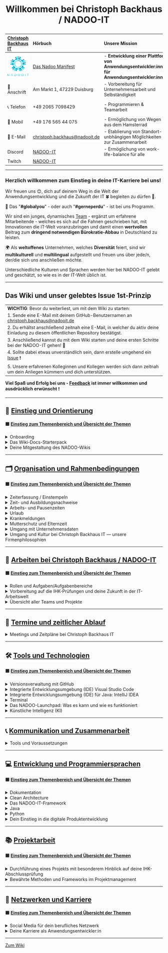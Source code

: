 # <p align="center">Willkommen bei Christoph Backhaus / NADOO-IT</p>

| [Christoph Backhaus IT](https://wirrettendeinezeit.de) | **Hörbuch**                                        | **Unsere Mission**                                                                              | **Unsere Kernwerte**                                                                             |
| :----------------------------------------------------- | :---------------------------------------------------- | :---------------------------------------------------------------------------------------------- | :----------------------------------------------------------------------------------------------- |
| ![NADOO-IT](images/nadooit.png)                        | [Das Nadoo Manifest](https://open.spotify.com/playlist/46JIKBvnuF7tYp9RSVUMFC?si=5e7145b2b7d34bc4&trk=public_post_comment-text&nd=1&dlsi=fb9cdd3ba7aa415a)                                                 | - **Entwicklung einer Plattform von Anwendungsentwickler:innen für Anwendungsentwickler:innen** | - **Es gibt keine Fehler, sondern ausschließlich Chancen, sich gemeinsam weiterzuentwickeln!** |
| 🏣 Anschrift                                           | Am Markt 1, 47229 Duisburg                            | - Vorbereitung für Unternehmensarbeit und Selbständigkeit                                       | - **Es gibt keine dummen Fragen!**                                                               |
| 📞 Telefon                                             | +49 2065 7098429                                      | - Programmieren & Teamarbeit                                                                    | - **nur gemeinsam/zusammen sind wir stark!**                                                     |
| 📱 Mobil                                               | +49 176 565 44 075                                    | - Ermöglichung von Wegen aus dem Hamsterrad                                                     |                                                                                                  |
| 📧 E-Mail                                              | <christoph.backhaus@nadooit.de>                       | - Etablierung von Standort-unbhängigen Möglichkeiten zur Zusammenarbeit                         |                                                                                                  |
| Discord                                                | [NADOO-IT](https://discord.gg/Ffv4JTFE7E)             | - Ermöglichung von work-life-balance für alle                                                   | -Vereinbarkeit von Job & Familie                                                                 |
| Twitch                                                 | [NADOO-IT](https://www.twitch.tv/nadooit_christophba) |                                                                                                 |                                                                                                  |

---

### Herzlich willkommen zum Einstieg in deine IT-Karriere bei uns!

Wir freuen uns 😊, dich auf deinem Weg in die Welt der Anwendungsentwicklung und die Zukunft der IT 🍀 begleiten zu dürfen 🙏.

🤝 Das "**#globalyou**" - oder auch "**#gerneperdu**" - ist bei uns Programm.

Wir sind ein junges, dynamisches [Team](https://github.com/orgs/NADOOIT/people) - ergänzt um erfahrene Mitarbeitende - welches es sich auf die Fahnen geschrieben hat, mit Innovationen die IT-Welt voranzubringen und damit einen **wertvollen** Beitrag zum **dringend notwendigen Bürokratie-Abbau** in Deutschland zu leisten.

🌍 Als **weltoffenes** Unternehmen, welches **Diversität** feiert, sind wir **multikulturell** und **multilingual** aufgestellt und freuen uns über jede/n, der/die sich uns anschließen möchte.

Unterschiedliche Kulturen und Sprachen werden hier bei NADOO-IT gelebt und geschätzt, so wie es in der IT-Welt üblich ist.

---

## Das Wiki und unser gelebtes Issue 1st-Prinzip

|                                                                                                                                           |
| :---------------------------------------------------------------------------------------------------------------------------------------- |
| **WICHTIG**: Bevor du weiterliest, um mit dem Wiki zu starten:                                                                            |
| 1. Sende eine E-Mail mit deinem GitHub-Benutzernamen an <christoph.backhaus@nadooit.de>                                                   |
| 2. Du erhältst anschließend zeitnah eine E-Mail, in welcher du aktiv deine Einladung zu diesem öffentlichen Repository bestätigst.        |
| 3. Anschließend kannst du mit dem Wiki starten und deine ersten Schritte bei der NADOO-IT gehen! 🚀                                       |
| 4. Sollte dabei etwas unverständlich sein, dann erstelle umgehend ein [Issue](https://github.com/NADOOIT/NADOO-Wiki/issues/new/choose) ❗ |
| 5. Unsere erfahrenen Kolleginnen und Kollegen werden sich dann zeitnah um dein Anliegen kümmern und dich unterstützen.                    |

**Viel Spaß und Erfolg bei uns - [Feedback](/docs/01-organisation/07-feedback-kultur/README.md) ist immer willkommen und ausdrücklich erwünscht** ❗

---

<!-- Einstieg & Orientierung -->

## 📘 [**Einstieg und Orientierung**](docs/00-willkommen/README.md)

#### 🟦 [**Einstieg zum Themenbereich und Übersicht der Themen**](docs/00-willkommen/README.md)

<details>
<summary>Onboarding</summary>

  &nbsp;&nbsp;🔹 [Leitfaden für deinen ersten Tag](/docs/00-willkommen/01-leitfaden/README.md)

</details>

<details>
<summary>Das Wiki-Docs-Starterpack</summary>

  &nbsp;&nbsp;🔹 [NADOO-IT for Newbies: die wichtigsten Docs für deine Einstiegsphase](/docs/00-willkommen/02-starterpack-start/README.md)

</details>

<details>
<summary>Deine Mitgestaltung des NADOO-Wikis</summary>

  &emsp;🎨 [**Der Wiki-Doc-Styleguide:** Einführung und Übersicht der Kapitel](/docs/00-willkommen/03-styleguide/README.md)
  
  &nbsp;&nbsp;🔹 [[Textvorlage / Template] Platzhalter für leere Docs](/docs/00-willkommen/03-styleguide/00-platzhalter/README.md) <br>
        &emsp;&emsp;◻️ [Step-by-Step: so verwendest du die Vorlage](/docs/00-willkommen/03-styleguide/00-platzhalter/01-anleitung/README.md) <br>
        &emsp;&emsp;◻️ [Vorschau des Platzhalters zur Ansicht im Browser](/docs/00-willkommen/03-styleguide/00-platzhalter/02-vorschau/README.md) <br>
</details>

---

<!-- 1. Organisation und Rahmenbedingungen -->

## 🗂️ [**Organisation und Rahmenbedingungen**](docs/01-organisation/README.md)

#### 🟦 [**Einstieg zum Themenbereich und Übersicht der Themen**](docs/01-organisation/README.md)

<!-- Zeiterfassung mit NADOO-Launchpad -->  

<details>
<summary>Zeiterfassung / Einstempeln </summary>
  
  &nbsp;&nbsp;🔹 [Erfassung deiner Arbeits- und Pausenzeiten mit dem NADOO-Launchpad](docs/01-organisation/01-zeiterfassung/README.md) 
  <!-- ↑ hier nachträglich die Feature-Erklärung / Anleitung zur Zeiterfassung aus dem Launchpad-Guide in Themenabschnitt Tools rüberkopieren (bleibt weiterhin auch im Launchpad-Guide, NICHT ausschneiden). ggf. um Einleitungstext bzw. wenn notwendig/sinnvoll, weitere Infos ergänzen -->
</details>

<!-- Zeit- und Ausbildungsnachweise -->

<details>
<summary>Zeit- und Ausbildungsnachweise</summary>

  &emsp;📄 [Kapitel-Übersicht](docs/01-organisation/02-zeit_und_ausbildungsnachweise/README.md)

  &nbsp;&nbsp;🔹 [Beispiele für Ausbildungs- und Zeitnachweise](docs/01-organisation/02-zeit_und_ausbildungsnachweise/01-beispiele/README.md) <br>
  &nbsp;&nbsp;🔹 [Dateibenennungsrichtlinien](docs/01-organisation/02-zeit_und_ausbildungsnachweise/02-dateibenennung/README.md) <br>
  &nbsp;&nbsp;🔹 [Überprüfung der Dateinamen](/docs/01-organisation/02-zeit_und_ausbildungsnachweise/03-ueberpruefung/README.md) <br>

</details>

<!-- Arbeitszeit und Pausen -->

<details>
<summary>Arbeits- und Pausenzeiten</summary>

  &nbsp;&nbsp;🔹 [Arbeitszeit und Pausen](docs/01-organisation/03-arbeits_und_pausenzeiten/README.md)

</details>

<!-- Urlaub -->

<details>
<summary>Urlaub</summary>

  &nbsp;&nbsp;🔹 [Urlaubsregelung](docs/01-organisation/04-urlaub/README.md)

</details>

<!-- Krankmeldungen -->

<details>
<summary>Krankmeldungen</summary>

  &nbsp;&nbsp;🔹 [Ablauf bei Krankmeldungen](docs/01-organisation/05-krankmeldungen/README.md)

</details>

<!-- Mutterschutz und Elternzeit -->

<details>
<summary>Mutterschutz und Elternzeit</summary>

  &nbsp;&nbsp;🔹 [Gesetzliche Regelungen zu Mutterschutz und Elternzeit](/docs/01-organisation/06-mutterschutz-elternzeit/README.md)

</details>

<!-- Datenschutz -->

<details>
<summary>Umgang mit Unternehmensdaten</summary>

  &nbsp;&nbsp;🔹 [Umgang mit Unternehmensdaten bei Christoph Backhaus IT — Sicherheit und Vertraulichkeit als oberste Priorität](/docs/01-organisation/07-datenschutz/README.md)

</details>

<!-- NADOO-Philosophie -->

<details>
<summary>Umgang und Kultur bei Christoph Backhaus IT — unsere Firmenphilosophien</summary>

  &emsp;📄 [Kapitel-Übersicht](/docs/01-organisation/08-firmenphilosophie/README.md)

  &nbsp;&nbsp;🔹 [Unsere Verhaltensregeln](/docs/01-organisation/08-firmenphilosophie/01-verhaltensregeln/README.md) <br>
  &nbsp;&nbsp;🔹 [Meinungsaustausch bei Christoph Backhaus IT: eine Kultur, die von Feedback lebt](/docs/01-organisation/08-firmenphilosophie/02-feedback-kultur/README.md) <br>
  &nbsp;&nbsp;🔹 [KAIZEN bei Christoph Backhaus IT: eine Kultur der kontinuierlichen Verbesserung](/docs/01-organisation/08-firmenphilosophie/03-kaizen/README.md) <br>

</details>

---

<!-- 2. Arbeiten bei NADOO -->

## 🏢 [**Arbeiten bei Christoph Backhaus / NADOO-IT**](/docs/02-arbeiten_bei_nadoo/README.md)

#### 🟦 [**Einstieg zum Themenbereich und Übersicht der Themen**](/docs/02-arbeiten_bei_nadoo/README.md)

<!-- Rollen und Aufgaben/Aufgabenbereiche -->

<details>
<summary>Rollen und Aufgaben/Aufgabenbereiche</summary>

  &emsp;📄 [Kapitel-Übersicht](/docs/02-arbeiten_bei_nadoo/01-rollen_und_aufgaben/README.md)

&nbsp;&nbsp;🔹 [Dokumentar(ist):in](/docs/02-arbeiten_bei_nadoo/01-rollen_und_aufgaben/01-dokumentar/README.md) <br>
&nbsp;&nbsp;🔹 [Researcher:in](/docs/02-arbeiten_bei_nadoo/01-rollen_und_aufgaben/02-researcher/README.md) <br>
&nbsp;&nbsp;🔹 [Entwickler:in](/docs/02-arbeiten_bei_nadoo/01-rollen_und_aufgaben/03-entwickler/README.md) <br>
&nbsp;&nbsp;🔹 [Tester:in](/docs/02-arbeiten_bei_nadoo/01-rollen_und_aufgaben/04-tester/README.md) <br>
&nbsp;&nbsp;🔹 [Teamkoordinator:in](/docs/02-arbeiten_bei_nadoo/01-rollen_und_aufgaben/05-teamkoordinator/README.md) <br>

</details>

<!-- Prüfungs-Vorbereitung und Präsentationstraining -->

<details>
<summary>Vorbereitung auf die IHK-Prüfungen und deine Zukunft in der IT-Arbeitswelt</summary>

  &emsp;📄 [Kapitel-Übersicht](/docs/02-arbeiten_bei_nadoo/02-training_und_vorbereitung/README.md)

  &nbsp;&nbsp;🔹 [Trainingsbeiträge](/docs/02-arbeiten_bei_nadoo/02-training_und_vorbereitung/01-trainingsbeitraege/README.md) <br>
  &nbsp;&nbsp;🔹 [Präsentationstraining](/docs/02-arbeiten_bei_nadoo/02-training_und_vorbereitung/02-praesentationstraining/README.md) <br>

</details>

<!-- Übersicht der Teams (alt und aktiv) -->

<details>
<summary>Übersicht aller Teams und Projekte</summary>

  &emsp;📄 [Kapitel-Übersicht](/docs/02-arbeiten_bei_nadoo/03-teamuebersicht/README.md)
  
  &nbsp;&nbsp;🔹 [Derzeit aktive Teams](docs/02-arbeiten_bei_nadoo/03-teamuebersicht/01-aktive_teams/README.md) <br>
  &nbsp;&nbsp;🔹 [Team-Archiv: ehemalige Teams und ihre abgeschlossenen Projekte](docs/02-arbeiten_bei_nadoo/03-teamuebersicht/02-team_archiv/README.md) <br>

</details>

---

<!-- 3. Meetings und Zeitpläne -->

## 📅 [**Termine und zeitlicher Ablauf**](/docs/03-meetings/README.md)

<details>
<summary>Meetings und Zeitpläne bei Christoph Backhaus IT</summary>

  &emsp;📄 [Kapitel-Übersicht](/docs/03-meetings/README.md)

  &nbsp;&nbsp;🔹 [Zeitpläne des allgemeinen Morgenmeetings](/docs/03-meetings/01-allgemein-morgens/README.md) <br>
  &nbsp;&nbsp;🔹 [11er-Meeting](/docs/03-meetings/02-11er/README.md) <br>
  &nbsp;&nbsp;🔹 [Teamkoordinator:innen-Meeting](/docs/03-meetings/03-teamkoordination/README.md) <br>
  &nbsp;&nbsp;🔹 [33er-Meeting](/docs/03-meetings/04-33er/README.md) <br>

</details>

---

<!-- 4. Tools und Technologien -->

## 🛠️ [**Tools und Technologien**](/docs/04-tools/README.md)

#### 🟦 [**Einstieg zum Themenbereich und Übersicht der Themen**](/docs/04-tools/README.md)

<!-- Github -->

<details>
<summary>Versionsverwaltung mit GitHub</summary>

  &emsp;📄 [Kapitel-Übersicht](/docs/04-tools/01-github/README.md)
  
  &nbsp;&nbsp;🔹 [**Repository**](/docs/04-tools/01-github/01-repository/README.md) <br>
  &nbsp;&nbsp;🔹 [**Branches**](/docs/04-tools/01-github/02-branches/README.md) <br>
        &emsp;&emsp;◻️ [GitHub Branch Protection: Sicherheit und Qualität im Entwicklungsprozess](/docs/04-tools/01-github/02-branches/01-protection/README.md) <br>
  &nbsp;&nbsp;🔹 [**Pull Requests**](/docs/04-tools/01-github/03-pull-requests/README.md) <br>
        &emsp;&emsp;◻️ [Merge Konflikte](/docs/04-tools/01-github/03-pull-requests/01-merge-konflikte/README.md) <br>
        &emsp;&emsp;◻️ [Code Review](/docs/04-tools/01-github/03-pull-requests/02-code-review/README.md) <br>
  &nbsp;&nbsp;🔹 [**Issues**](/docs/04-tools/01-github/04-issues/README.md) <br>
        &emsp;&emsp;◻️ [Selbstständig Veränderungen innerhalb des Wikis vornehmen: ein kleiner Guide](/docs/04-tools/01-github/04-issues/01-wiki-guide/README.md) <br>
        &emsp;&emsp;◻️ [Labels](/docs/04-tools/01-github/04-issues/02-labels/README.md) <br>
        &emsp;&emsp;◻️ [Types](/docs/04-tools/01-github/04-issues/02-types/README.md) <br>
        &emsp;&emsp;◻️ [Assignees](/docs/04-tools/01-github/04-issues/03-assignees/README.md) <br>
        &emsp;&emsp;◻️ [Milestones](/docs/04-tools/01-github/04-issues/04-milestones/README.md) <br>
        &emsp;&emsp;◻️ [Projects](/docs/04-tools/01-github/04-issues/05-projects/README.md) <br>
        &emsp;&emsp;◻️ [Discussions](/docs/04-tools/01-github/04-issues/06-discussions/README.md) <br>
        &emsp;&emsp;◻️ [Templates](/docs/04-tools/01-github/04-issues/07-templates/README.md) <br>
  &nbsp;&nbsp;🔹 [**Actions**](/docs/04-tools/01-github/05-actions/README.md) <br>
  &nbsp;&nbsp;🔹 [**GitHub-Notifications und Visual Studio Code**](/docs/04-tools/01-github/06-notifications/README.md) <br>
  &nbsp;&nbsp;🔹 [**Die GitHub-Suchfunktion effizient nutzen**](/docs/04-tools/01-github/07-suche/README.md) <br>
  &nbsp;&nbsp;🔹 [**Markdown**](/docs/04-tools/01-github/08-markdown/README.md) <br>
<!-- Vorschlag Code-/Formatierungsstandard: sobald in einem Themenbereich Kapitel mit Abschnitten (◻️ Unterordnern) auftauchen, werden Kapitel-Namen für verbesserte Lesbarkeit fettgeschrieben -->
</details>

<!-- Visual Studio Code -->

<details>
<summary>Integrierte Entwicklungsumgebung (IDE) Visual Studio Code</summary>

  &emsp;📄 [Kapitel-Übersicht](/docs/04-tools/02-vscode/README.md)
  
  &nbsp;&nbsp;🔹 [Installation und Einrichtung](/docs/04-tools/02-vscode/01-installation/README.md) <br>
  &nbsp;&nbsp;🔹 [Plugins und Erweiterungen](/docs/04-tools/02-vscode/02-plugins/README.md) <br>
  &nbsp;&nbsp;🔹 [Workspaces (Arbeitsbereiche)](/docs/04-tools/02-vscode/03-workspaces/README.md) <br>
  &nbsp;&nbsp;🔹 [Editorfunktionen und IntelliSense](/docs/04-tools/02-vscode/04-editor/README.md) <br>
  &nbsp;&nbsp;🔹 [Terminal und Debugging](/docs/04-tools/02-vscode/05-debugging/README.md) <br>

</details>

<!-- IntelliJ IDEA -->

<details>
<summary>Integrierte Entwicklungsumgebung (IDE) für Java: IntelliJ IDEA</summary>

  &emsp;📄 [Kapitel-Übersicht](/docs/04-tools/03-intellij/README.md) 
  
  &nbsp;&nbsp;🔹 [IntelliJ IDEA — Ein Überblick](/docs/04-tools/03-intellij/01-ueberblick/README.md) <br>
  &nbsp;&nbsp;🔹 [Installation und Einrichtung](/docs/04-tools/03-intellij/02-installation/README.md) <br>

</details>

<!-- Terminal -->

<details>
<summary>Terminal</summary>

  &nbsp;&nbsp;🔹 [Das Terminal — die Grundlagen](/docs/04-tools/04-terminal/README.md)

</details>

<!-- Launchpad -->

<details>
<summary>Das NADOO-Launchpad: Was es kann und wie es funktioniert</summary>

 &emsp;📄 [Kapitel-Übersicht](/docs/04-tools/05-launchpad/README.md) 
  
  &nbsp;&nbsp;🔹 [**Das NADOO-Launchpad - Ein grundlegender Überblick**](/docs/04-tools/05-launchpad/01-ueberblick/README.md) <br> 
       &emsp;&emsp;◻️ [Installation [Windows](/docs/04-tools/05-launchpad/01-ueberblick/01-windows/README.md) <br>
       &emsp;&emsp;◻️ [Installation [MAC]](/docs/04-tools/05-launchpad/01-ueberblick/02-mac/README.md) <br>
  &nbsp;&nbsp;🔹 [**Der Launchpad-Feature-Guide: Funktions- und Anwendungsweise aller Features und Komponenten**](/docs/04-tools/05-launchpad/02-features/README.md) <br>
       &emsp;&emsp;◻️ [[Feature-Guide] Menüleiste](/docs/04-tools/05-launchpad/02-features/01-features/README.md) <br> 
       &emsp;&emsp;◻️ [[Feature-Guide] Berechtigungen](/docs/04-tools/05-launchpad/02-features/01-features/README.md) <br> 
       &emsp;&emsp;◻️ [[Feature-Guide]: Tokens](/docs/04-tools/05-launchpad/01-guide/02-features/README.md) <br>
       &emsp;&emsp;◻️ [[Feature-Guide] Erfassung der Arbeitszeiten](/docs/04-tools/05-launchpad/02-features/01-features/README.md) <br>
       &emsp;&emsp;◻️ [[Feature-Guide] Projektverwaltung](/docs/04-tools/05-launchpad/02-features/01-features/README.md) <br>
       &emsp;&emsp;◻️ [[Feature-Guide] Aktivitäten](/docs/04-tools/05-launchpad/02-features/01-features/README.md) <br> 
       &emsp;&emsp;◻️ [[Feature-Guide]: Wochenübersicht](/docs/04-tools/05-launchpad/02-features/01-features/README.md) <br> 
       &emsp;&emsp;◻️ [[Feature-Guide] Watchdog](/docs/04-tools/05-launchpad/02-features/01-features/README.md) <br> 
       &emsp;&emsp;◻️ [[Feature-Guide] Create Snippets](/docs/04-tools/05-launchpad/02-features/01-features/README.md) <br>
       &emsp;&emsp;◻️ [[Feature-Guide] Function Names](/docs/04-tools/05-launchpad/02-features/01-features/README.md) <br> 
       &emsp;&emsp;◻️ [[Feature-Guide] Tokens versenden](/docs/04-tools/05-launchpad/02-features/01-features/README.md) <br> 
  &nbsp;&nbsp;🔹 [**Video-Tutorials und Demonstrationen**](/docs/04-tools/05-launchpad/03-videos/README.md) <br> <!-- Titel/Info zu Videos im Doc angeben & evtl. Reihenfolge anpassen (Video 1: "Issue Workflow"....) --> 
 
</details>

<!-- KI -->

<details>
<summary>Künstliche Intelligenz (KI)</summary>

  &emsp;📄 [Kapitel-Übersicht](/docs/04-tools/06-ki/README.md) 

  &nbsp;&nbsp;🔹 [KI‐Nutzung: Ein umfassender Leitfaden](/docs/04-tools/06-ki/01-leitfaden/README.md) <br>
  &nbsp;&nbsp;🔹 [Large Language Model (LLM) und das Apple MLX (MacOS Silicon) Framework — ein Vergleich](/docs/04-tools/06-ki/02-llm-mlx/README.md) <br>
  &nbsp;&nbsp;🔹 [Nutzung der Gemini API – eine Anleitung](/docs/04-tools/06-ki/03-gemini/README.md) <br>

</details>

---

<!-- 5. Kommunikation -->

## 📞 [**Kommunikation und Zusammenarbeit**](/docs/05-kommunikation/README.md)

<details>
<summary>Tools und Voraussetzungen</summary>

  &emsp;📄 [Kapitel-Übersicht](/docs/05-kommunikation/README.md)
  
  &nbsp;&nbsp;🔹 [**Discord: Die zentrale Kommunikationsplattform bei Christoph Backhaus / NADOO-IT**](/docs/05-kommunikation/01-discord/README.md) <br>
        &emsp;&emsp;◻️ [Anmeldung und Einrichtung](/docs/05-kommunikation/01-discord/01-einrichtung/README.md) <br>
  &nbsp;&nbsp;🔹 [**Video- und Bildschirmübertragung**](/docs/05-kommunikation/02-webcam/README.md) <br>
        &emsp;&emsp;◻️ [Das Android-Smartphone als Webcam nutzen](/docs/05-kommunikation/02-webcam/01-droidcam/README.md) <br>
        &emsp;&emsp;◻️ [Das iPhone als Webcam für den Mac verwenden](/docs/05-kommunikation/02-webcam/02-ios/README.md) <br>

</details>

---

<!-- 6. Entwicklung und Programmiersprachen -->

## 💻 [**Entwicklung und Programmiersprachen**](/docs/06-entwicklung/README.md)

#### 🟦 [**Einstieg zum Themenbereich und Übersicht der Themen**](/docs/06-entwicklung/README.md)

<details>
<summary>Dokumentation</summary>

  &nbsp;&nbsp;🔹 [Dokumentation](/docs/06-entwicklung/01-dokumentation/README.md)
</details>

<!-- Clean Architecture -->

<details>
<summary>Clean Architecture</summary>

  &nbsp;&nbsp;🔹 [Clean Architecture](/docs/06-entwicklung/02-clean_architecture/README.md)
</details>

<!-- das NADOO-Framework -->

<details>
<summary>Das NADOO-IT-Framework</summary>

  &nbsp;&nbsp;🔹 [Das NADOO-IT-Framework](/docs/06-entwicklung/03-nadoo_framework/README.md)
</details>

<!-- Java -->

<details>
<summary>Java</summary>

  &nbsp;&nbsp;🔹 [Java - Ein Überblick](/docs/06-entwicklung/04-java/README.md)
</details>

<!-- Python -->

<details>
<summary> Python</summary>

  &emsp;📄 [Kapitel-Übersicht](docs/06-entwicklung/05-python/README.md) 
  
  &nbsp;&nbsp;🔹 [**Installation**](/docs/06-entwicklung/05-python/01-installation/README.md) <br>
  &nbsp;&nbsp;🔹 [**Debugging in Python**](/docs/05-entwicklung/05-python/02-debugging/README.md) <br>
  &nbsp;&nbsp;🔹 [**Briefcase und Toga: Python-Frameworks für plattformübergreifende Apps**](/docs/06-entwicklung/05-python/02-briefcase-toga/README.md) <br>
        &emsp;&emsp;◻️ [Debugging und Fehlerbehandlung in Briefcase und Toga](/docs/06-entwicklung/05-python/03-briefcase-toga/01-debugging/README.md) <br>

</details>

<!-- Digitale Produktentwicklung -->

<details>
<summary>Dein Einstieg in die digitale Produktentwicklung</summary> 

  &emsp;📄 [Kapitel-Übersicht](docs/06-entwicklung/06-digitale_produktentwicklung/README.md) <!-- Ordner umbenannt | entsprechende Anpassungen ausstehend -->
  
  &nbsp;&nbsp;🔹 [Dein Einstieg in die digitale Produktentwicklung](docs/06-entwicklung/06-digitale_produkte/01-einstieg/README.md) <br>
  &nbsp;&nbsp;🔹 [Deine erste eigene App](docs/06-entwicklung/06-digitale_produkte/02-eigene_app/README.md) <br>
  &nbsp;&nbsp;🔹 [Lizenzen, Open Source und die Welt der Softwareabhängigkeiten](docs/06-entwicklung/06-digitale_produkte/03-lizenzen_open_source/README.md) <br>
<!-- eig. wäre erst Lizenzen, dann erste App als Reihenfolge sinnvoller, dann müssten aber die Texte angepasst werden, da diese aufeinander aufbauen -->
</details>

---

<!-- 7. Methoden -->

## 📚 [Projektarbeit](/docs/07-methoden_und_projekte/README.md)

#### 🟦 [**Einstieg zum Themenbereich und Übersicht der Themen**](/docs/07-methoden_und_projekte/README.md)

<details>
<summary>Durchführung eines Projekts mit besonderem Hinblick auf deine IHK-Abschlussprüfung</summary>

  &emsp;📄 [Kapitel-Übersicht](/docs/07-methoden_und_projekte/README.md)
  
  &nbsp;&nbsp;🔹 [**Zeitmanagement**](/docs/07-methoden_und_projekte/01-zeitmanagement/README.md) <br>
  &nbsp;&nbsp;🔹 [**Projektplanung**](/docs/07-methoden_und_projekte/02-planung/README.md) <br>
        &emsp;&emsp;◻️ [Leitfaden zur Erstellung eines Projektantrags](/docs/07-methoden_und_projekte/02-planung/01-antrag/README.md) <br>
  &nbsp;&nbsp;🔹 [**Projektmanagement**](/docs/07-methoden_und_projekte/03-projektmanagement/README.md) <br>
  &nbsp;&nbsp;🔹 [**Projektphasen**](/docs/07-methoden_und_projekte/04-phasen/README.md) <br>
  &nbsp;&nbsp;🔹 [**Das IHK-Abschlussprojekt**](/docs/07-methoden_und_projekte/05-abschluss/README.md) <br>

</details>

<!-- Methoden und Frameworks? -->

<details>
<summary>Bewährte Methoden und Frameworks im Projektmanagement</summary>

  &emsp;📄 [Kapitel-Übersicht](/docs/07-methoden/02-methoden/README.md)
  
  &nbsp;&nbsp;🔹 [Scrum](/docs/07-methoden/02-methoden/01-scrum/README.md) <br>
  &nbsp;&nbsp;🔹 [Kanban](/docs/07-methoden/02-methoden/02-kanban/README.md) <br>

</details>

---

<!--8. Netzwerken und Karriere-->

## 🚀 [Netzwerken und Karriere](/docs/08-karriere/README.md)

#### 🟦 [**Einstieg zum Themenbereich und Übersicht der Themen**](/docs/08-karriere/README.md)

<!-- Social Media zum Netzwerken -->

<details>
<summary>Social Media für dein berufliches Netzwerk</summary>

  &emsp;📄 [Kapitel-Übersicht](/docs/08-karriere/01-social_media_netzwerk/README.md)
  
  &nbsp;&nbsp;🔹 [Dein GitHub-Profil](/docs/08-karriere/01-social_media_netzwerk/01-github/README.md) <br>
  &nbsp;&nbsp;🔹 [Dein LinkedIn-Profil](/docs/08-karriere/01-social_media_netzwerk/02-linkedin/README.md) <br>
  &nbsp;&nbsp;🔹 [Dein Xing-Profil](/docs/08-karriere/01-social_media_netzwerk/03-xing/README.md) <br>
  &nbsp;&nbsp;🔹 [Online-Kalender mit Doodle einrichten und in LinkedIn-Profil integrieren](/docs/08-karriere/01-social_media_netzwerk/04-doodle_kalender/README.md) <br>

</details>

<!-- Anwendungsentwickler-Karriere - Tipps, Hinweise, Empfehlungen und Ähnliches -->

<details>
<summary>Deine Karriere als Anwendungsentwickler:in</summary>

  &emsp;📄 [Kapitel-Übersicht](/docs/08-karriere/02-anwendungsentwickler_beruf/README.md)
  
  &nbsp;&nbsp;🔹 [**Die Verantwortung und Unsicherheit des Programmierer‐Daseins**](/docs/08-karriere/02-anwendungsentwickler_beruf/01-programmierer_dasein/README.md) <br>
  &nbsp;&nbsp;🔹 [**Das Bewerbungsverfahren im IT-Sektor**](/docs/08-karriere/02-anwendungsentwickler_beruf/02-bewerbungsverfahren/README.md) <br>
        &emsp;&emsp;◻️ [IT-Lebenslauf-101](/docs/08-karriere/02-anwendungsentwickler_beruf/02-bewerbungsverfahren//01-lebenslauf/README.md) <br>
        &emsp;&emsp;◻️ [Technische Interviews und Coding-Aufgaben im Bewerbungsverfahren](/docs/08-karriere/02-anwendungsentwickler_beruf/02-bewerbungsverfahren//02-technisches_interview/README.md) <br>
        &emsp;&emsp;◻️ [Do's & Dont's bei der Bewerbung um eine Stelle als Anwendungsentwickler](/docs/08-karriere/02-anwendungsentwickler_beruf/02-bewerbungsverfahren//03-dos_and_donts/README.md) <br>
  &nbsp;&nbsp;🔹 [**Mögliche interessante Orte zum Arbeiten und Lernen**](/docs/08-karriere/02-anwendungsentwickler_beruf/03-lernen_und_arbeiten/README.md) <br>
  &nbsp;&nbsp;🔹 [**Karrieremöglichkeiten bei Christoph Backhaus IT**](/docs/08-karriere/02-anwendungsentwickler_beruf/04-karriere_bei_nadoo/README.md) <br>

</details>

---

[Zum Wiki](/docs/00-willkommen/README.md)
